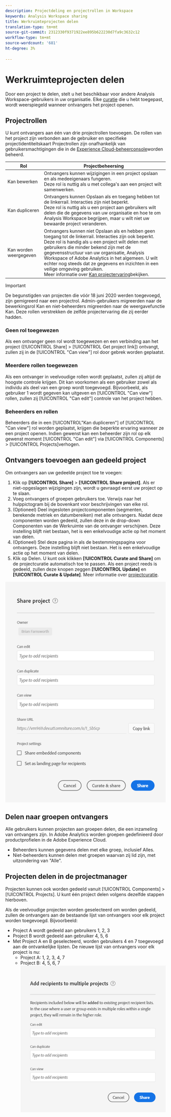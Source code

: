 ```yaml
---
description: Projectdeling en projectrollen in Workspace
keywords: Analysis Workspace sharing
title: Werkruimteprojecten delen
translation-type: tm+mt
source-git-commit: 2312330f9371922ee895b622230d7fa9c3632c12
workflow-type: tm+mt
source-wordcount: '681'
ht-degree: 3%

---
```



# Werkruimteprojecten delen

Door een project te delen, stelt u het beschikbaar voor andere Analysis Workspace-gebruikers in uw organisatie. Elke [curatie](curate.md) die u hebt toegepast, wordt weerspiegeld wanneer ontvangers het project openen.

## Projectrollen

U kunt ontvangers aan één van drie projectrollen toevoegen. De rollen van het project zijn verbonden aan de gebruiker en specifieke projectidentiteitskaart Projectrollen zijn onafhankelijk van gebruikersmachtigingen die in de [Experience Cloud-beheerconsole](https://docs.adobe.com/content/help/nl-NL/core-services/interface/manage-users-and-products/admin-getting-started.html)worden beheerd.

| Rol | Projectbeheersing |
|---|---|
| Kan bewerken | Ontvangers kunnen wijzigingen in een project opslaan en als medeeigenaars fungeren.<br>Deze rol is nuttig als u met collega&#39;s aan een project wilt samenwerken. |
| Kan dupliceren | Ontvangers kunnen Opslaan als en toegang hebben tot de linkerrail. Interacties zijn niet beperkt.<br>Deze rol is nuttig als u een project aan gebruikers wilt delen die de gegevens van uw organisatie en hoe te om Analysis Workspace begrijpen, maar u wilt niet uw bewaarde project veranderen. |
| Kan worden weergegeven | Ontvangers kunnen niet Opslaan als en hebben geen toegang tot de linkerrail. Interacties zijn ook beperkt.<br>Deze rol is handig als u een project wilt delen met gebruikers die minder bekend zijn met de gegevensstructuur van uw organisatie, Analysis Workspace of Adobe Analytics in het algemeen. U wilt echter nog steeds dat ze gegevens en inzichten in een veilige omgeving gebruiken.<br>Meer informatie over [Kan projectervaring](/help/analyze/analysis-workspace/curate-share/view-only-projects.md)bekijken. |

>[!IMPORTANT]
> De begunstigden van projecten die vóór 18 juni 2020 werden toegevoegd, zijn gemigreerd naar een projectrol. Admin-gebruikers migreerden naar de bewerkingsrol Kan en niet-beheerders migreerden naar de weergavefunctie Kan. Deze rollen verstrekken de zelfde projectervaring die zij eerder hadden.

### Geen rol toegewezen

Als een ontvanger geen rol wordt toegewezen en een verbinding aan het project ([!UICONTROL Share] > [!UICONTROL Get project link]) ontvangt, zullen zij in de [!UICONTROL "Can view"] rol door gebrek worden geplaatst.

### Meerdere rollen toegewezen

Als een ontvanger in veelvoudige rollen wordt geplaatst, zullen zij altijd de hoogste controle krijgen. Dit kan voorkomen als een gebruiker zowel als individu als deel van een groep wordt toegevoegd. Bijvoorbeeld, als gebruiker 1 wordt gegeven kan uitgeven en [!UICONTROL "Can view"] rollen, zullen zij [!UICONTROL "Can edit"] controle van het project hebben.

### Beheerders en rollen

Beheerders die in een [!UICONTROL&quot;Kan dupliceren&quot;] of [!UICONTROL "Can view"] rol worden geplaatst, krijgen die beperkte ervaring wanneer ze een project openen. Indien gewenst kan een beheerder zijn rol op elk gewenst moment [!UICONTROL "Can edit"] via [!UICONTROL Components] > [!UICONTROL Projects]verhogen.

## Ontvangers toevoegen aan gedeeld project

Om ontvangers aan uw gedeelde project toe te voegen:

1. Klik op **[!UICONTROL Share]** > **[!UICONTROL Share project]**.
Als er niet-opgeslagen wijzigingen zijn, wordt u gevraagd eerst uw project op te slaan.
1. Voeg ontvangers of groepen gebruikers toe.
Verwijs naar het hulppictogram bij de bovenkant voor beschrijvingen van elke rol.
1. (Optioneel) Deel ingesloten projectcomponenten (segmenten, berekende metriek en datumbereiken) met alle ontvangers.
Nadat deze componenten worden gedeeld, zullen deze in de drop-down Componenten van de Werkruimte van de ontvanger verschijnen. Deze instelling blijft niet bestaan, het is een enkelvoudige actie op het moment van delen.
1. (Optioneel) Stel deze pagina in als de bestemmingspagina voor ontvangers.
Deze instelling blijft niet bestaan. Het is een enkelvoudige actie op het moment van delen.
1. Klik op Delen.
U kunt ook klikken **[!UICONTROL Curate and Share]** om de projectcuratie automatisch toe te passen. Als een project reeds is gedeeld, zullen deze knopen zeggen **[!UICONTROL Update]** en **[!UICONTROL Curate & Update]**. Meer informatie over [projectcuratie](https://docs.adobe.com/content/help/en/analytics/analyze/analysis-workspace/curate-share/curate.html).

![](assets/share-proj-modal.png)

## Delen naar groepen ontvangers

Alle gebruikers kunnen projecten aan groepen delen, die een inzameling van ontvangers zijn. In Adobe Analytics worden groepen gedefinieerd door productprofielen in de Adobe Experience Cloud.

* Beheerders kunnen gegevens delen met elke groep, inclusief Alles.
* Niet-beheerders kunnen delen met groepen waarvan zij lid zijn, met uitzondering van &quot;Alle&quot;.

## Projecten delen in de projectmanager

Projecten kunnen ook worden gedeeld vanuit [!UICONTROL Components] > [!UICONTROL Projects]. U kunt één project delen volgens dezelfde stappen hierboven.

Als de veelvoudige projecten worden geselecteerd om worden gedeeld, zullen de ontvangers aan de bestaande lijst van ontvangers voor elk project worden toegevoegd. Bijvoorbeeld:

* Project A wordt gedeeld aan gebruikers 1, 2, 3
* Project B wordt gedeeld aan gebruiker 4, 5, 6
* Met Project A en B geselecteerd, worden gebruikers 4 en 7 toegevoegd aan de ontvankelijke lijsten. De nieuwe lijst van ontvangers voor elk project is nu:
   * Project A: 1, 2, 3, 4, 7
   * Project B: 4, 5, 6, 7
   ![](assets/mult-proj-sharing.png)
